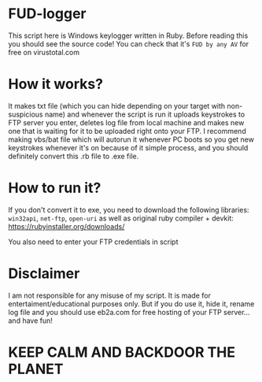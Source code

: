 # FUD-logger

This script here is Windows keylogger written in Ruby. Before reading this you should see the source code!
You can check that it's `FUD by any AV` for free on virustotal.com

# How it works?

It makes txt file (which you can hide depending on your target with non-suspicious name) and whenever the script is run it uploads keystrokes to FTP server you enter, deletes log file from local machine and makes new one that is waiting for it to be uploaded right onto your FTP.
I recommend making vbs/bat file which will autorun it whenever PC boots so you get new keystrokes whenever it's on because of it simple process, and you should definitely convert this .rb file to .exe file.

# How to run it?

If you don't convert it to exe, you need to download the following libraries: `win32api`, `net-ftp`, `open-uri` as well as original ruby compiler + devkit:
https://rubyinstaller.org/downloads/

You also need to enter your FTP credentials in script

# Disclaimer

I am not responsible for any misuse of my script. It is made for entertaiment/educational purposes only. But if you do use it, hide it, rename log file and you should use eb2a.com for free hosting of your FTP server... and have fun!

# KEEP CALM AND BACKDOOR THE PLANET
